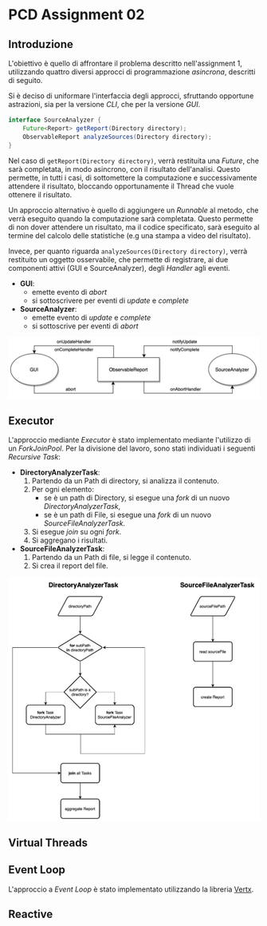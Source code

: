 # PCD Assignment 02

## Introduzione

L'obiettivo è quello di affrontare il problema descritto nell'assignment 1, utilizzando quattro diversi approcci di programmazione _asincrona_, descritti di seguito.

Si è deciso di uniformare l'interfaccia degli approcci, sfruttando opportune astrazioni, sia per la versione _CLI_, che per la versione _GUI_.

```java
interface SourceAnalyzer {
    Future<Report> getReport(Directory directory);
    ObservableReport analyzeSources(Directory directory);
}
```

Nel caso di `getReport(Directory directory)`, verrà restituita una _Future_, che sarà completata, in modo asincrono, con il risultato dell'analisi. 
Questo permette, in tutti i casi, di sottomettere la computazione e successivamente attendere il risultato, bloccando opportunamente il Thread che vuole ottenere il risultato.

Un approccio alternativo è quello di aggiungere un _Runnable_ al metodo, che verrà eseguito quando la computazione sarà completata.
Questo permette di non dover attendere un risultato, ma il codice specificato, sarà eseguito al termine del calcolo delle statistiche (e.g una stampa a video del risultato).

Invece, per quanto riguarda `analyzeSources(Directory directory)`, verrà restituito un oggetto osservabile, che permette di registrare, ai due componenti attivi (GUI e SourceAnalyzer), degli _Handler_ agli eventi.

- **GUI**:
    - emette evento di _abort_
    - si sottoscrivere per eventi di _update_ e _complete_
- **SourceAnalyzer**:
    - emette evento di _update_ e _complete_
    - si sottoscrive per eventi di _abort_

![ObservableReport](./docs/img/observable-report.jpg)

## Executor

L'approccio mediante _Executor_ è stato implementato mediante l'utilizzo di un _ForkJoinPool_.
Per la divisione del lavoro, sono stati individuati i seguenti _Recursive Task_:

- **DirectoryAnalyzerTask**:
    1. Partendo da un Path di directory, si analizza il contenuto.
    2. Per ogni elemento:
        - se è un path di Directory, si esegue una _fork_ di un nuovo _DirectoryAnalyzerTask_,
        - se è un path di File, si esegue una _fork_ di un nuovo _SourceFileAnalyzerTask_.
    3. Si esegue _join_ su ogni _fork_.
    4. Si aggregano i risultati.
- **SourceFileAnalyzerTask**:
    1. Partendo da un Path di file, si legge il contenuto.
    2. Si crea il report del file.

![TaskExecutor](./docs/img/executor-tasks.jpg)

## Virtual Threads



## Event Loop

L'approccio a _Event Loop_ è stato implementato utilizzando la libreria [Vertx](https://vertx.io).

## Reactive

